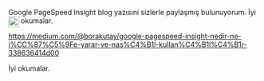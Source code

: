 Google PageSpeed Insight blog yazısıni sizlerle paylaşmış bulunuyorum. İyi okumalar.
<a href="https://medium.com/@borakutay/google-pagespeed-insight-nedir-ne-i%CC%87%C5%9Fe-yarar-ve-nas%C4%B1l-kullan%C4%B1l%C4%B1r-338636414d00" target="blank"> <img align="left" alt="borakutay | Medium" width="22px" src="https://cdn.jsdelivr.net/npm/simple-icons@v3/icons/medium.svg" />
<br>

https://medium.com/@borakutay/google-pagespeed-insight-nedir-ne-i%CC%87%C5%9Fe-yarar-ve-nas%C4%B1l-kullan%C4%B1l%C4%B1r-338636414d00

İyi okumalar.

